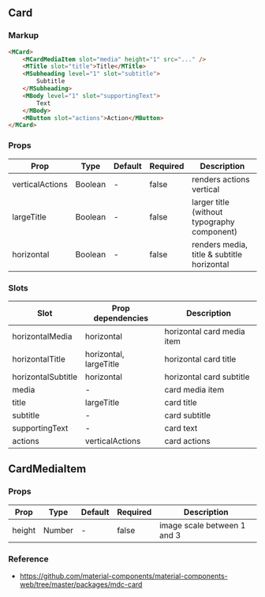 ## Card

### Markup

```html
<MCard>
    <MCardMediaItem slot="media" height="1" src="..." />
    <MTitle slot="title">Title</MTitle>
    <MSubheading level="1" slot="subtitle">
        Subtitle
    </MSubheading>
    <MBody level="1" slot="supportingText">
        Text
    </MBody>
    <MButton slot="actions">Action</MButton>
</MCard>
```

### Props

| Prop | Type | Default | Required | Description |
|------|------|---------|----------|-------------|
| verticalActions | Boolean | - | false | renders actions vertical |
| largeTitle | Boolean | - | false | larger title (without typography component)| 
| horizontal | Boolean | -| false | renders media, title & subtitle horizontal

### Slots

| Slot | Prop dependencies | Description |
|------|-------------------|-------------|
| horizontalMedia | horizontal | horizontal card media item |
| horizontalTitle | horizontal, largeTitle | horizontal card title |
| horizontalSubtitle | horizontal | horizontal card subtitle |
| media | - | card media item |
| title | largeTitle | card title |
| subtitle | - | card subtitle |
| supportingText | - | card text |
| actions | verticalActions | card actions

## CardMediaItem

### Props

| Prop | Type | Default | Required | Description |
|------|------|---------|----------|-------------|
| height | Number | - | false | image scale between 1 and 3


### Reference
- https://github.com/material-components/material-components-web/tree/master/packages/mdc-card
